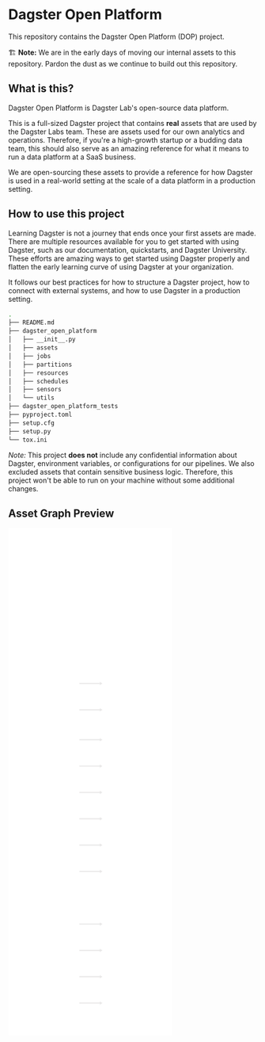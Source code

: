# Dagster Open Platform

This repository contains the Dagster Open Platform (DOP) project.

🏗️ **Note:** We are in the early days of moving our internal assets to this repository. Pardon the dust as we continue to build out this repository.

## What is this?

Dagster Open Platform is Dagster Lab's open-source data platform.

This is a full-sized Dagster project that contains **real** assets that are used by the Dagster Labs team. These are assets used for our own analytics and operations. Therefore, if you're a high-growth startup or a budding data team, this should also serve as an amazing reference for what it means to run a data platform at a SaaS business.

We are open-sourcing these assets to provide a reference for how Dagster is used in a real-world setting at the scale of a data platform in a production setting.

## How to use this project

Learning Dagster is not a journey that ends once your first assets are made. There are multiple resources available for you to get started with using Dagster, such as our documentation, quickstarts, and Dagster University. These efforts are amazing ways to get started using Dagster properly and flatten the early learning curve of using Dagster at your organization.

It follows our best practices for how to structure a Dagster project, how to connect with external systems, and how to use Dagster in a production setting.

```bash
.
├── README.md
├── dagster_open_platform
│   ├── __init__.py
│   ├── assets
│   ├── jobs
│   ├── partitions
│   ├── resources
│   ├── schedules
│   ├── sensors
│   └── utils
├── dagster_open_platform_tests
├── pyproject.toml
├── setup.cfg
├── setup.py
└── tox.ini
```

*Note:* This project **does not** include any confidential information about Dagster, environment variables, or configurations for our pipelines. We also excluded assets that contain sensitive business logic. Therefore, this project won't be able to run on your machine without some additional changes.

## Asset Graph Preview

![asset-graph](./asset-graph.svg)  